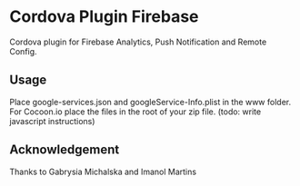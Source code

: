# Cordova Plugin Firebase

Cordova plugin for Firebase Analytics, Push Notification and Remote Config.

## Usage

Place google-services.json and googleService-Info.plist in the www folder. For Cocoon.io place the files in the root of your zip file.
(todo: write javascript instructions)

## Acknowledgement

Thanks to Gabrysia Michalska and Imanol Martins
